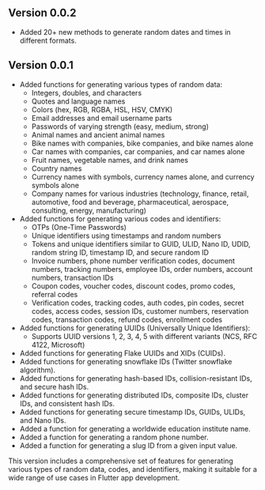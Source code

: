 ## Version 0.0.2
- Added 20+ new methods to generate random dates and times in different formats.
  
## Version 0.0.1
- Added functions for generating various types of random data:
    - Integers, doubles, and characters
    - Quotes and language names
    - Colors (hex, RGB, RGBA, HSL, HSV, CMYK)
    - Email addresses and email username parts
    - Passwords of varying strength (easy, medium, strong)
    - Animal names and ancient animal names
    - Bike names with companies, bike companies, and bike names alone
    - Car names with companies, car companies, and car names alone
    - Fruit names, vegetable names, and drink names
    - Country names
    - Currency names with symbols, currency names alone, and currency symbols alone
    - Company names for various industries (technology, finance, retail, automotive, food and beverage, pharmaceutical, aerospace, consulting, energy, manufacturing)
- Added functions for generating various codes and identifiers:
    - OTPs (One-Time Passwords)
    - Unique identifiers using timestamps and random numbers
    - Tokens and unique identifiers similar to GUID, ULID, Nano ID, UDID, random string ID, timestamp ID, and secure random ID
    - Invoice numbers, phone number verification codes, document numbers, tracking numbers, employee IDs, order numbers, account numbers, transaction IDs
    - Coupon codes, voucher codes, discount codes, promo codes, referral codes
    - Verification codes, tracking codes, auth codes, pin codes, secret codes, access codes, session IDs, customer numbers, reservation codes, transaction codes, refund codes, enrollment codes
- Added functions for generating UUIDs (Universally Unique Identifiers):
    - Supports UUID versions 1, 2, 3, 4, 5 with different variants (NCS, RFC 4122, Microsoft)
- Added functions for generating Flake UUIDs and XIDs (CUIDs).
- Added functions for generating snowflake IDs (Twitter snowflake algorithm).
- Added functions for generating hash-based IDs, collision-resistant IDs, and secure hash IDs.
- Added functions for generating distributed IDs, composite IDs, cluster IDs, and consistent hash IDs.
- Added functions for generating secure timestamp IDs, GUIDs, ULIDs, and Nano IDs.
- Added a function for generating a worldwide education institute name.
- Added a function for generating a random phone number.
- Added a function for generating a slug ID from a given input value.

This version includes a comprehensive set of features for generating various types of random data, codes, and identifiers, making it suitable for a wide range of use cases in Flutter app development.
